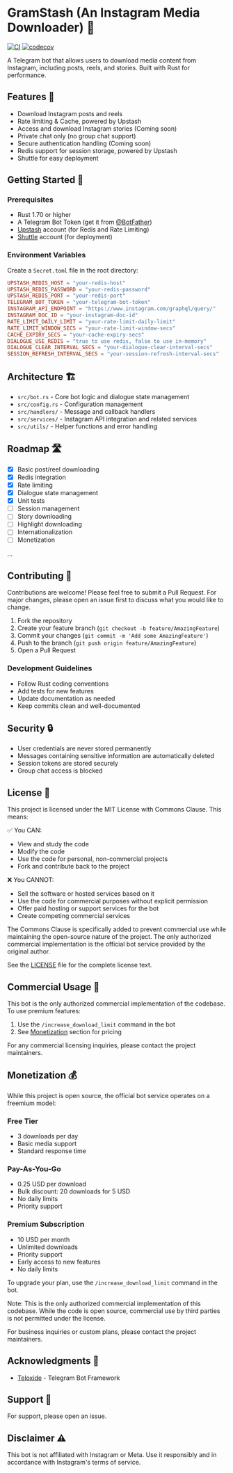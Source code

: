 # GramStash (An Instagram Media Downloader) 🤖

[![CI](https://github.com/escwxyz/gramstash/actions/workflows/test.yml/badge.svg)](https://github.com/escwxyz/gramstash/actions/workflows/test.yml)
[![codecov](https://codecov.io/gh/escwxyz/gramstash/graph/badge.svg?token=UEAL5KGTVW)](https://codecov.io/gh/escwxyz/gramstash)

A Telegram bot that allows users to download media content from Instagram, including posts, reels, and stories. Built with Rust for performance.

## Features 🌟

- Download Instagram posts and reels
- Rate limiting & Cache, powered by Upstash
- Access and download Instagram stories (Coming soon)
- Private chat only (no group chat support)
- Secure authentication handling (Coming soon)
- Redis support for session storage, powered by Upstash
- Shuttle for easy deployment

## Getting Started 🚀

### Prerequisites

- Rust 1.70 or higher
- A Telegram Bot Token (get it from [@BotFather](https://t.me/botfather))
- [Upstash](https://upstash.com/) account (for Redis and Rate Limiting)
- [Shuttle](https://shuttle.dev/) account (for deployment)

### Environment Variables

Create a `Secret.toml` file in the root directory:

```toml
UPSTASH_REDIS_HOST = "your-redis-host"
UPSTASH_REDIS_PASSWORD = "your-redis-password"
UPSTASH_REDIS_PORT = "your-redis-port"
TELEGRAM_BOT_TOKEN = "your-telegram-bot-token"
INSTAGRAM_API_ENDPOINT = "https://www.instagram.com/graphql/query/"
INSTAGRAM_DOC_ID = "your-instagram-doc-id"
RATE_LIMIT_DAILY_LIMIT = "your-rate-limit-daily-limit"
RATE_LIMIT_WINDOW_SECS = "your-rate-limit-window-secs"
CACHE_EXPIRY_SECS = "your-cache-expiry-secs"
DIALOGUE_USE_REDIS = "true to use redis, false to use in-memory"
DIALOGUE_CLEAR_INTERVAL_SECS = "your-dialogue-clear-interval-secs"
SESSION_REFRESH_INTERVAL_SECS = "your-session-refresh-interval-secs"
```

## Architecture 🏗️

- `src/bot.rs` - Core bot logic and dialogue state management
- `src/config.rs` - Configuration management
- `src/handlers/` - Message and callback handlers
- `src/services/` - Instagram API integration and related services
- `src/utils/` - Helper functions and error handling

## Roadmap 🛣️

- [x] Basic post/reel downloading
- [x] Redis integration
- [x] Rate limiting
- [x] Dialogue state management
- [x] Unit tests
- [ ] Session management
- [ ] Story downloading
- [ ] Highlight downloading
- [ ] Internationalization
- [ ] Monetization

...

## Contributing 🤝

Contributions are welcome! Please feel free to submit a Pull Request. For major changes, please open an issue first to discuss what you would like to change.

1. Fork the repository
2. Create your feature branch (`git checkout -b feature/AmazingFeature`)
3. Commit your changes (`git commit -m 'Add some AmazingFeature'`)
4. Push to the branch (`git push origin feature/AmazingFeature`)
5. Open a Pull Request

### Development Guidelines

- Follow Rust coding conventions
- Add tests for new features
- Update documentation as needed
- Keep commits clean and well-documented

## Security 🔒

- User credentials are never stored permanently
- Messages containing sensitive information are automatically deleted
- Session tokens are stored securely
- Group chat access is blocked

## License 📝

This project is licensed under the MIT License with Commons Clause. This means:

✅ You CAN:

- View and study the code
- Modify the code
- Use the code for personal, non-commercial projects
- Fork and contribute back to the project

❌ You CANNOT:

- Sell the software or hosted services based on it
- Use the code for commercial purposes without explicit permission
- Offer paid hosting or support services for the bot
- Create competing commercial services

The Commons Clause is specifically added to prevent commercial use while maintaining the open-source nature of the project. The only authorized commercial implementation is the official bot service provided by the original author.

See the [LICENSE](LICENSE) file for the complete license text.

## Commercial Usage 💼

This bot is the only authorized commercial implementation of the codebase. To use premium features:

1. Use the `/increase_download_limit` command in the bot
2. See [Monetization](#monetization-) section for pricing

For any commercial licensing inquiries, please contact the project maintainers.

## Monetization 💰

While this project is open source, the official bot service operates on a freemium model:

### Free Tier

- 3 downloads per day
- Basic media support
- Standard response time

### Pay-As-You-Go

- 0.25 USD per download
- Bulk discount: 20 downloads for 5 USD
- No daily limits
- Priority support

### Premium Subscription

- 10 USD per month
- Unlimited downloads
- Priority support
- Early access to new features
- No daily limits

To upgrade your plan, use the `/increase_download_limit` command in the bot.

Note: This is the only authorized commercial implementation of this codebase. While the code is open source, commercial use by third parties is not permitted under the license.

For business inquiries or custom plans, please contact the project maintainers.

## Acknowledgments 👏

- [Teloxide](https://github.com/teloxide/teloxide) - Telegram Bot Framework

## Support 💬

For support, please open an issue.

## Disclaimer ⚠️

This bot is not affiliated with Instagram or Meta. Use it responsibly and in accordance with Instagram's terms of service.
